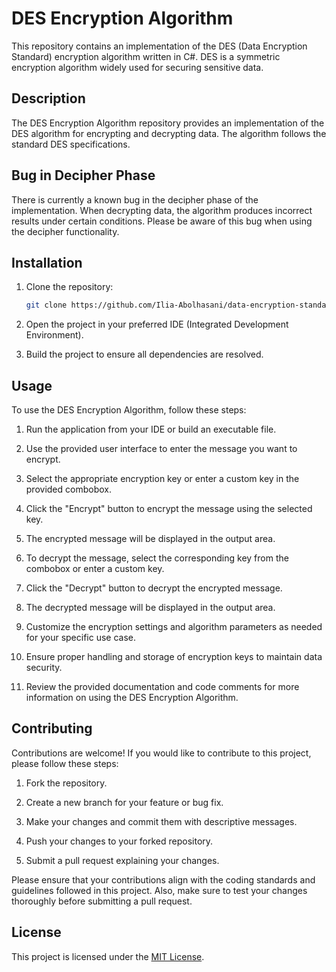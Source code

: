 # DES Encryption Algorithm

This repository contains an implementation of the DES (Data Encryption Standard) encryption algorithm written in C#. DES is a symmetric encryption algorithm widely used for securing sensitive data.

## Description

The DES Encryption Algorithm repository provides an implementation of the DES algorithm for encrypting and decrypting data. The algorithm follows the standard DES specifications.

## Bug in Decipher Phase

There is currently a known bug in the decipher phase of the implementation. When decrypting data, the algorithm produces incorrect results under certain conditions. Please be aware of this bug when using the decipher functionality.

## Installation

1. Clone the repository:

   ```bash
   git clone https://github.com/Ilia-Abolhasani/data-encryption-standard.git
2. Open the project in your preferred IDE (Integrated Development Environment).

3. Build the project to ensure all dependencies are resolved.

## Usage

To use the DES Encryption Algorithm, follow these steps:

1. Run the application from your IDE or build an executable file.

2. Use the provided user interface to enter the message you want to encrypt.

3. Select the appropriate encryption key or enter a custom key in the provided combobox.

4. Click the "Encrypt" button to encrypt the message using the selected key.

5. The encrypted message will be displayed in the output area.

6. To decrypt the message, select the corresponding key from the combobox or enter a custom key.

7. Click the "Decrypt" button to decrypt the encrypted message.

8. The decrypted message will be displayed in the output area.

9. Customize the encryption settings and algorithm parameters as needed for your specific use case.

10. Ensure proper handling and storage of encryption keys to maintain data security.

11. Review the provided documentation and code comments for more information on using the DES Encryption Algorithm.

## Contributing

Contributions are welcome! If you would like to contribute to this project, please follow these steps:

1. Fork the repository.

2. Create a new branch for your feature or bug fix.

3. Make your changes and commit them with descriptive messages.

4. Push your changes to your forked repository.

5. Submit a pull request explaining your changes.

Please ensure that your contributions align with the coding standards and guidelines followed in this project. Also, make sure to test your changes thoroughly before submitting a pull request.

## License

This project is licensed under the [MIT License](LICENSE).
